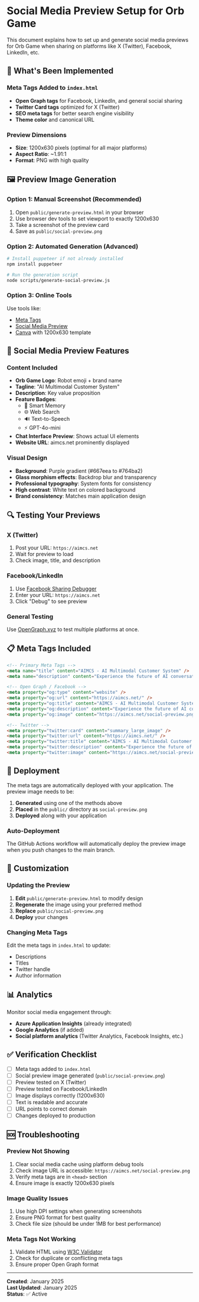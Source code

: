 # Social Media Preview Setup for Orb Game

This document explains how to set up and generate social media previews for Orb Game when sharing on platforms like X (Twitter), Facebook, LinkedIn, etc.

## 🎯 What's Been Implemented

### Meta Tags Added to `index.html`
- **Open Graph tags** for Facebook, LinkedIn, and general social sharing
- **Twitter Card tags** optimized for X (Twitter)
- **SEO meta tags** for better search engine visibility
- **Theme color** and canonical URL

### Preview Dimensions
- **Size**: 1200x630 pixels (optimal for all major platforms)
- **Aspect Ratio**: ~1.91:1
- **Format**: PNG with high quality

## 🖼️ Preview Image Generation

### Option 1: Manual Screenshot (Recommended)
1. Open `public/generate-preview.html` in your browser
2. Use browser dev tools to set viewport to exactly 1200x630
3. Take a screenshot of the preview card
4. Save as `public/social-preview.png`

### Option 2: Automated Generation (Advanced)
```bash
# Install puppeteer if not already installed
npm install puppeteer

# Run the generation script
node scripts/generate-social-preview.js
```

### Option 3: Online Tools
Use tools like:
- [Meta Tags](https://metatags.io/)
- [Social Media Preview](https://www.bannerbear.com/tools/social-media-preview/)
- [Canva](https://www.canva.com/) with 1200x630 template

## 📱 Social Media Preview Features

### Content Included
- **Orb Game Logo**: Robot emoji + brand name
- **Tagline**: "AI Multimodal Customer System"
- **Description**: Key value proposition
- **Feature Badges**: 
  - 🧠 Smart Memory
  - 🌐 Web Search
  - 🔊 Text-to-Speech
  - ⚡ GPT-4o-mini
- **Chat Interface Preview**: Shows actual UI elements
- **Website URL**: aimcs.net prominently displayed

### Visual Design
- **Background**: Purple gradient (#667eea to #764ba2)
- **Glass morphism effects**: Backdrop blur and transparency
- **Professional typography**: System fonts for consistency
- **High contrast**: White text on colored background
- **Brand consistency**: Matches main application design

## 🔍 Testing Your Previews

### X (Twitter)
1. Post your URL: `https://aimcs.net`
2. Wait for preview to load
3. Check image, title, and description

### Facebook/LinkedIn
1. Use [Facebook Sharing Debugger](https://developers.facebook.com/tools/debug/)
2. Enter your URL: `https://aimcs.net`
3. Click "Debug" to see preview

### General Testing
Use [OpenGraph.xyz](https://www.opengraph.xyz/) to test multiple platforms at once.

## 📋 Meta Tags Included

```html
<!-- Primary Meta Tags -->
<meta name="title" content="AIMCS - AI Multimodal Customer System" />
<meta name="description" content="Experience the future of AI conversation..." />

<!-- Open Graph / Facebook -->
<meta property="og:type" content="website" />
<meta property="og:url" content="https://aimcs.net/" />
<meta property="og:title" content="AIMCS - AI Multimodal Customer System" />
<meta property="og:description" content="Experience the future of AI conversation..." />
<meta property="og:image" content="https://aimcs.net/social-preview.png" />

<!-- Twitter -->
<meta property="twitter:card" content="summary_large_image" />
<meta property="twitter:url" content="https://aimcs.net/" />
<meta property="twitter:title" content="AIMCS - AI Multimodal Customer System" />
<meta property="twitter:description" content="Experience the future of AI conversation..." />
<meta property="twitter:image" content="https://aimcs.net/social-preview.png" />
```

## 🚀 Deployment

The meta tags are automatically deployed with your application. The preview image needs to be:

1. **Generated** using one of the methods above
2. **Placed** in the `public/` directory as `social-preview.png`
3. **Deployed** along with your application

### Auto-Deployment
The GitHub Actions workflow will automatically deploy the preview image when you push changes to the main branch.

## 🎨 Customization

### Updating the Preview
1. **Edit** `public/generate-preview.html` to modify design
2. **Regenerate** the image using your preferred method
3. **Replace** `public/social-preview.png`
4. **Deploy** your changes

### Changing Meta Tags
Edit the meta tags in `index.html` to update:
- Descriptions
- Titles
- Twitter handle
- Author information

## 📊 Analytics

Monitor social media engagement through:
- **Azure Application Insights** (already integrated)
- **Google Analytics** (if added)
- **Social platform analytics** (Twitter Analytics, Facebook Insights, etc.)

## ✅ Verification Checklist

- [ ] Meta tags added to `index.html`
- [ ] Social preview image generated (`public/social-preview.png`)
- [ ] Preview tested on X (Twitter)
- [ ] Preview tested on Facebook/LinkedIn
- [ ] Image displays correctly (1200x630)
- [ ] Text is readable and accurate
- [ ] URL points to correct domain
- [ ] Changes deployed to production

## 🆘 Troubleshooting

### Preview Not Showing
1. Clear social media cache using platform debug tools
2. Check image URL is accessible: `https://aimcs.net/social-preview.png`
3. Verify meta tags are in `<head>` section
4. Ensure image is exactly 1200x630 pixels

### Image Quality Issues
1. Use high DPI settings when generating screenshots
2. Ensure PNG format for best quality
3. Check file size (should be under 1MB for best performance)

### Meta Tags Not Working
1. Validate HTML using [W3C Validator](https://validator.w3.org/)
2. Check for duplicate or conflicting meta tags
3. Ensure proper Open Graph format

---

**Created**: January 2025  
**Last Updated**: January 2025  
**Status**: ✅ Active 